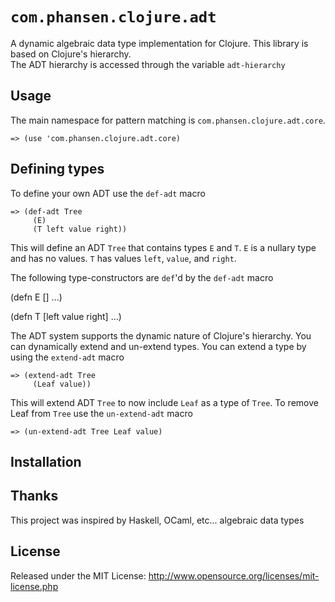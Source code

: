 # `com.phansen.clojure.adt`

A dynamic algebraic data type implementation for Clojure.  This library is based on Clojure's hierarchy.  
The ADT hierarchy is accessed through the variable `adt-hierarchy`

## Usage

The main namespace for pattern matching is `com.phansen.clojure.adt.core`. 

    => (use 'com.phansen.clojure.adt.core)

## Defining types

To define your own ADT use the `def-adt` macro

    => (def-adt Tree
         (E)
         (T left value right))

This will define an ADT `Tree` that contains types `E` and `T`.  `E` is a nullary
type and has no values.  `T` has values `left`, `value`, and `right`.  

The following type-constructors are `def`'d by the `def-adt` macro

(defn E [] ...)

(defn T [left value right] ...)  

The ADT system supports the dynamic nature of Clojure's hierarchy.  You can dynamically 
extend and un-extend types.  You can extend a type by using the `extend-adt` macro

    => (extend-adt Tree
         (Leaf value))

This will extend ADT `Tree` to now include `Leaf` as a type of `Tree`.  To remove Leaf
from `Tree` use the `un-extend-adt` macro

    => (un-extend-adt Tree Leaf value)

## Installation



## Thanks

This project was inspired by Haskell, OCaml, etc... algebraic data types

## License

Released under the MIT License: <http://www.opensource.org/licenses/mit-license.php>

